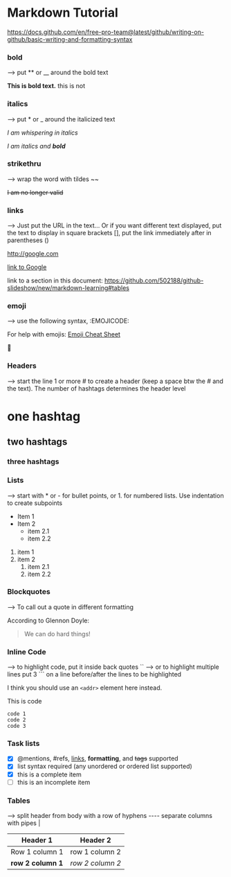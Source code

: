 # Markdown Tutorial
https://docs.github.com/en/free-pro-team@latest/github/writing-on-github/basic-writing-and-formatting-syntax


### bold 
  --> put ** or __ around the bold text

**This is bold text.** this is not

### italics 
  --> put * or _ around the italicized text

*I am whispering in italics*

_I am italics and **bold**_

### strikethru
--> wrap the word with tildes ~~

~~I am no longer valid~~

### links 
  --> Just put the URL in the text... Or if you want different text displayed, put the text to display in square brackets [], put the link immediately after in parentheses ()

http://google.com

[link to Google](http://google.com)

link to a section in this document: https://github.com/502188/github-slideshow/new/markdown-learning#tables

### emoji
--> use the following syntax, :EMOJICODE:

For help with emojis:
[Emoji Cheat Sheet](https://github.com/ikatyang/emoji-cheat-sheet/blob/master/README.md)

:poop:

### Headers
  --> start the line 1 or more # to create a header (keep a space btw the # and the text). The number of hashtags determines the header level
  # one hashtag
  ## two hashtags
  ### three hashtags
  
### Lists
--> start with * or - for bullet points, or 1. for numbered lists. Use indentation to create subpoints

* Item 1
* Item 2
  * item 2.1
  * item 2.2
  
1. item 1
1. item 2
   1. item 2.1
   1. item 2.2
  
### Blockquotes
--> To call out a quote in different formatting

According to Glennon Doyle:
> We can do hard things!


### Inline Code
--> to highlight code, put it inside back quotes ``
--> or to highlight multiple lines put 3 ``` on a line before/after the lines to be highlighted

I think you should use an `<addr>` element here instead.

This is code
```
code 1
code 2
code 3
```

### Task lists
- [x] @mentions, #refs, [links](), **formatting**, and <del>tags</del> supported
- [x] list syntax required (any unordered or ordered list supported)
- [x] this is a complete item
- [ ] this is an incomplete item

### Tables
--> split header from body with a row of hyphens ----
separate columns with pipes |

Header 1 | Header 2
-------- | --------
Row 1 column 1 | row 1 column 2
__row 2 column 1__ | *row 2 column 2*
